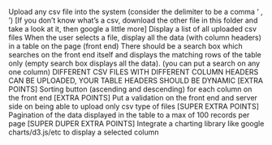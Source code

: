 Upload any csv file into the system (consider the delimiter to be a comma ‘ , ’) [If you don’t know what’s a csv, download the other file in this folder and take a look at it, then google a little more]
Display a list of all uploaded csv files
When the user selects a file, display all the data (with column headers) in a table on the page (front end)
There should be a search box which searches on the front end itself and displays the matching rows of the table only (empty search box displays all the data). (you can put a search on any one column)
DIFFERENT CSV FILES WITH DIFFERENT COLUMN HEADERS CAN BE UPLOADED, YOUR TABLE HEADERS SHOULD BE DYNAMIC
[EXTRA POINTS] Sorting button (ascending and descending) for each column on the front end
[EXTRA POINTS] Put a validation on the front end and server side on being able to upload only csv type of files
[SUPER EXTRA POINTS] Pagination of the data displayed in the table to a max of 100 records per page
[SUPER DUPER EXTRA POINTS] Integrate a charting library like google charts/d3.js/etc to display a selected column